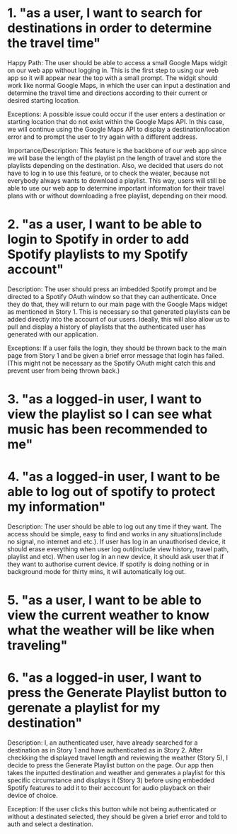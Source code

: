 # 1. "as a user, I want to search for destinations in order to determine the travel time"

Happy Path: The user should be able to access a small Google Maps widgit on our web app without logging in. This is the first step to using our web app so it will appear near the top with a small prompt. The widgit should work like normal Google Maps, in which the user can input a destination and determine the travel time and directions according to their current or desired starting location. 


Exceptions: A possible issue could occur if the user enters a destination or starting location that do not exist within the Google Maps API. In this case, we will continue using the Google Maps API to display a destination/location error and to prompt the user to try again with a different address. 

Importance/Description: This feature is the backbone of our web app since we will base the length of the playlist pn the length of travel and store the playlists depending on the destination. Also, we decided that users do not have to log in to use this feature, or to check the weater, because not everybody always wants to download a playlist. This way, users will still be able to use our web app to determine important information for their travel plans with or without downloading a free playlist, depending on their mood. 

# 2. "as a user, I want to be able to login to Spotify in order to add Spotify playlists to my Spotify account"

Description: The user should press an imbedded Spotify prompt and be directed to a Spotify OAuth window so that they can authenticate. Once they do that, they will return to our main page with the Google Maps widget as mentioned in Story 1. This is necessary so that generated playlists can be added directly into the account of our users. Ideally, this will also allow us to pull and display a history of playlists that the authenticated user has generated with our application.

Exceptions: If a user fails the login, they should be thrown back to the main page from Story 1 and be given a brief error message that login has failed. (This might not be necessary as the Spotify OAuth might catch this and prevent user from being thrown back.)

# 3. "as a logged-in user, I want to view the playlist so I can see what music has been recommended to me"

# 4. "as a logged-in user, I want to be able to log out of spotify to protect my information"

Description: The user should be able to log out any time if they want. The access should be simple, easy to find and works in any situations(include no signal, no internet and etc.). If user has log in an unauthorised device, it should erase everything when user log out(include view history, travel path, playlist and etc). When 
user log in an new device, it should ask user that if they want to authorise current device. If spotify is doing nothing or in background mode for thirty mins, it will automatically log out. 

# 5. "as a user, I want to be able to view the current weather to know what the weather will be like when traveling"

# 6. "as a logged-in user, I want to press the Generate Playlist button to gerenate a playlist for my destination"

Description: I, an authenticated user, have already searched for a destination as in Story 1 and have authenticated as in Story 2. After checkking the displayed travel length and reviewing the weather (Story 5), I decide to press the Generate Playlist button on the page. Our app then takes the inputted destination and weather and generates a playlist for this specific circumstance and displays it (Story 3) before using embedded Spotify features to add it to their acccount for audio playback on their device of choice.

Exception: If the user clicks this button while not being authenticated or without a destinated selected, they should be given a brief error and told to auth and select a destination.
